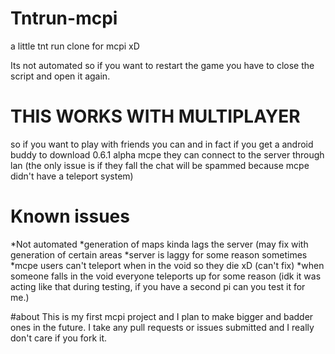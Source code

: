 # Tntrun-mcpi
a little tnt run clone for mcpi xD

Its not automated so if you want to restart the game you have to close the script and open it again. 
# THIS WORKS WITH MULTIPLAYER 
so if you want to play with friends you can and in fact if you get a android buddy to download 0.6.1 alpha mcpe they can connect to the server through lan 
(the only issue is if they fall the chat will be spammed because mcpe didn't have a teleport system)

# Known issues
*Not automated
*generation of maps kinda lags the server (may fix with generation of certain areas
*server is laggy for some reason sometimes 
*mcpe users can't teleport when in the void so they die xD (can't fix)
*when someone falls in the void everyone teleports up for some reason (idk it was acting like that during testing, if you have a second pi can you test it for me.)

#about
This is my first mcpi project and I plan to make bigger and badder ones in the future. I take any pull requests or issues submitted and I really don't care if you fork it. 
